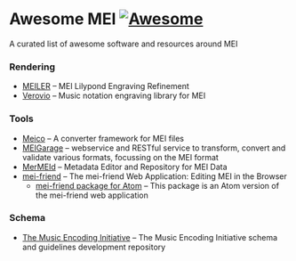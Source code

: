 # Awesome MEI [![Awesome](https://awesome.re/badge.svg)](https://awesome.re)

A curated list of awesome software and resources around MEI

### Rendering

* [MEILER](https://github.com/rettinghaus/MEILER) – MEI Lilypond Engraving Refinement
* [Verovio](https://github.com/rism-digital/verovio) – Music notation engraving library for MEI

### Tools

* [Meico](https://github.com/cemfi/meico) – A converter framework for MEI files
* [MEIGarage](https://github.com/Edirom/MEIGarage) – webservice and RESTful service to transform, convert and validate various formats, focussing on the MEI format
* [MerMEId](https://github.com/Edirom/MerMEId) – Metadata Editor and Repository for MEI Data
* [mei-friend](https://github.com/Signature-Sound-Vienna/mei-friend-online) – The mei-friend Web Application: Editing MEI in the Browser
  * [mei-friend package for Atom](https://github.com/trompamusic/mei-friend) – This package is an Atom version of the mei-friend web application

### Schema

* [The Music Encoding Initiative](https://github.com/music-encoding/music-encoding) – The Music Encoding Initiative schema and guidelines development repository